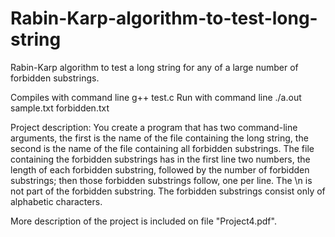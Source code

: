 # Rabin-Karp-algorithm-to-test-long-string
Rabin-Karp algorithm to test a long string for any of a large number of forbidden substrings.

Compiles with command line  g++ test.c 
Run with command line  ./a.out sample.txt forbidden.txt 

Project description: You create a program that has two command-line arguments, the first is the name of the file containing the long string, the second is the name of the file containing all forbidden substrings.
The file containing the forbidden substrings has in the first line two numbers, the length of each forbidden substring, followed by the number of forbidden substrings; then those forbidden substrings follow, one per line. The \n is not part of the forbidden substring. The forbidden substrings consist only of alphabetic characters.

More description of the project is included on file "Project4.pdf".
